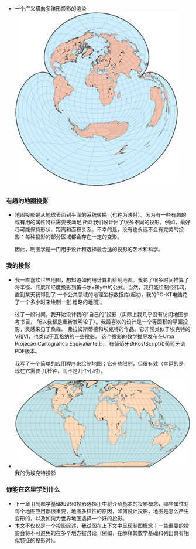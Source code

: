 - 一个广义横向多锥形投影的渲染
   ![image.png](assets/image_1623304504434_0.png)
### 有趣的地图投影
- 地图投影是从地球表面到平面的系统转换（也称为映射）。因为有一些有趣的或有用的属性特征需要被满足,所以我们设计出了很多不同的投影。例如，最好尽可能保持形状、距离和面积关系。不幸的是，没有也永远不会有完美的投影：每种投影的部分区域都会存在一定的变形。 
  
  因此，制图学是一门用于设计和选择最合适的投影的艺术和科学。
### 我的投影
- 我一直喜欢世界地图，想知道如何用计算机绘制地图。我花了很多时间推算了将半径、纬度和经度投影到笛卡尔x和y中的公式。当然，我只能绘制经纬网，直到某天我得到了 一个公共领域的地理坐标数据库(起初，我的PC-XT电脑花了一个多小时来绘制一张 粗略的地图)。
  
  过了一段时间，我开始设计我的“自己的”投影（实际上我几乎没有访问地图参考书目， 所以我都是重新发明轮子）。我最喜欢的设计是一个等面积的平面投影，灵感来自于桑森、 弗拉姆斯蒂德和埃克特的作品。它非常类似于埃克特的V和VI，也类似于瓦格纳的一些投影。 这个投影的数学推导发布在Uma Projeção Cartográfica Equivalente上， 有葡萄牙语PostScript和葡萄牙语PDF版本。
  
  我写了一个简单的应用程序来绘制地图；它有些限制，但很有效（幸运的是，现在它需要 几秒钟，而不是几个小时）。
- ![image.png](../assets/image_1623304840872_0.png) 
  我的伪埃克特投影
### 你能在这里学到什么
- 下一章 [[制图学基础知识和投影选择]] 中将介绍基本的投影概念，哪些属性对每个地图应用都很重要，地图多样性的原因，如何设计投影，地图是怎么产生变形的，以及如何为世界地图选择一个好的投影。
- 本文不仅仅是一个投影综述，我试图在上下文中呈现制图概念；一些重要的投影会将不可避免的在多个地方被讨论（例如，在解释其数学基础和列出具有相似特征的投影时）。